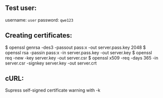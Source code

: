 ## Test user:
username: `user`
password: `qwe123`

## Creating certificates:
  $ openssl genrsa -des3 -passout pass:x -out server.pass.key 2048
  $ openssl rsa -passin pass:x -in server.pass.key -out server.key
  $ openssl req -new -key server.key -out server.csr
  $ openssl x509 -req -days 365 -in server.csr -signkey server.key -out server.crt

## cURL:
Supress self-signed certificate warning with -k
